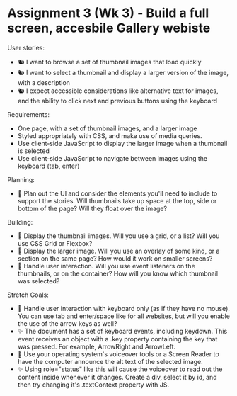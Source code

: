 # Assignment 3 (Wk 3) - Build a full screen, accesbile Gallery webiste 
User stories:
- 🐿️ I want to browse a set of thumbnail images that load quickly
- 🐿️ I want to select a thumbnail and display a larger version of the image, with a description
- 🐿️ I expect accessible considerations like alternative text for images, and the ability to click next and previous buttons using the keyboard

Requirements:
- One page, with a set of thumbnail images, and a larger image
- Styled appropriately with CSS, and make use of media queries.
- Use client-side JavaScript to display the larger image when a thumbnail is selected
- Use client-side JavaScript to navigate between images using the keyboard (tab, enter)

Planning:
- 🎯 Plan out the UI and consider the elements you'll need to include to support the stories. Will thumbnails take up space at the top, side or bottom of the page? Will they float over the image?

Building:
- 🎯 Display the thumbnail images. Will you use a grid, or a list? Will you use CSS Grid or Flexbox?
- 🎯 Display the larger image. Will you use an overlay of some kind, or a section on the same page? How would it work on smaller screens?
- 🎯 Handle user interaction. Will you use event listeners on the thumbnails, or on the container? How will you know which thumbnail was selected?

Stretch Goals:
- 🏹 Handle user interaction with keyboard only (as if they have no mouse). You can use tab and enter/space like for all websites, but will you enable the use of the arrow keys as well?
- ✨ The document has a set of keyboard events, including keydown. This event receives an object with a .key property containing the key that was pressed. For example, ArrowRight and ArrowLeft.
- 🏹 Use your operating system's voiceover tools or a Screen Reader to have the computer announce the alt text of the selected image.
- ✨ Using role="status" like this will cause the voiceover to read out the content inside whenever it changes. Create a div, select it by id, and then try changing it's .textContext property with JS. <div id="announcer" role="status" aria-live="assertive" aria-atomic="true"></div>
